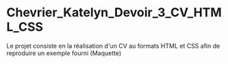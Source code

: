 # Chevrier_Katelyn_Devoir_3_CV_HTML_CSS
Le projet consiste en la réalisation d'un CV au formats HTML et CSS afin de reproduire un exemple fourni (Maquette)
